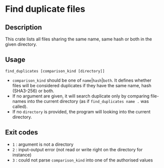 # Find duplicate files

## Description

This crate lists all files sharing the same name, same hash or both in the given directory.

## Usage

```shell
find_duplicates [comparison_kind [directory]]
```

- `comparison_kind` should be one of `name`|`hash`|`both`. It defines whether files will be considered duplicates if they have the same name, hash (SHA3-256) or both.
- If no argument are given, it will search duplicate only by comparing file-names into the current directory (as if `find_duplicates name .` was called).
- If no `directory` is provided, the program will looking into the current directory.

## Exit codes

- `1` : argument is not a directory
- `2` : input-output error (not read or write right on the directory for instance)
- `3` : could not parse `comparison_kind` into one of the authorised values
